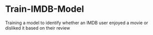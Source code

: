 # Train-IMDB-Model
Training a model to identify whether an IMDB user enjoyed a movie or disliked it based on their review
